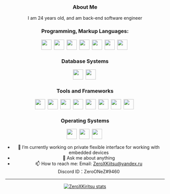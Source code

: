 <div align="center">

### About Me
I am 24 years old, and am back-end software engineer<br>
  
### Programming, Markup Languages:
<img height="32" width="32" src="https://cdn.jsdelivr.net/gh/devicons/devicon/icons/python/python-original-wordmark.svg" />&nbsp;
<img height="32" width="32" src="https://cdn.jsdelivr.net/gh/devicons/devicon/icons/go/go-original-wordmark.svg" />&nbsp;
<img height="32" width="32" src="https://cdn.jsdelivr.net/gh/devicons/devicon/icons/html5/html5-plain-wordmark.svg" />&nbsp;
<img height="32" width="32" src="https://cdn.jsdelivr.net/gh/devicons/devicon/icons/css3/css3-plain-wordmark.svg" />&nbsp;
<img height="32" width="32" src="https://cdn.jsdelivr.net/gh/devicons/devicon/icons/javascript/javascript-plain.svg" />&nbsp;
<img height="32" width="32" src="https://cdn.jsdelivr.net/gh/devicons/devicon/icons/typescript/typescript-plain.svg" />&nbsp;
<img height="32" width="32" src="https://cdn.jsdelivr.net/gh/devicons/devicon/icons/rust/rust-plain.svg" />&nbsp;

	
### Database Systems
<img height="32" width="32" src="https://cdn.jsdelivr.net/gh/devicons/devicon/icons/mysql/mysql-original-wordmark.svg" />&nbsp;
<img height="32" width="32" src="https://cdn.jsdelivr.net/gh/devicons/devicon/icons/postgresql/postgresql-plain-wordmark.svg" />&nbsp;

### Tools and Frameworks
<img height="32" width="32" src="https://cdn.jsdelivr.net/gh/devicons/devicon/icons/bootstrap/bootstrap-plain-wordmark.svg" />&nbsp;
<img height="32" width="32" src="https://cdn.jsdelivr.net/gh/devicons/devicon/icons/django/django-original.svg" />&nbsp;
<img height="32" width="32" src="https://cdn.jsdelivr.net/gh/devicons/devicon/icons/jquery/jquery-plain-wordmark.svg" />&nbsp;
<img height="32" width="32" src="https://cdn.jsdelivr.net/gh/devicons/devicon/icons/vuejs/vuejs-original-wordmark.svg" />&nbsp;
<img height="32" width="32" src="https://cdn.jsdelivr.net/gh/devicons/devicon/icons/react/react-original-wordmark.svg" />&nbsp;
<img height="32" width="32" src="https://cdn.jsdelivr.net/gh/devicons/devicon/icons/docker/docker-original-wordmark.svg" />&nbsp;
<img height="32" width="32" src="https://cdn.jsdelivr.net/gh/devicons/devicon/icons/kubernetes/kubernetes-plain-wordmark.svg" />&nbsp;
<img height="32" width="32" src="https://cdn.jsdelivr.net/gh/devicons/devicon/icons/embeddedc/embeddedc-original-wordmark.svg" />&nbsp;


### Operating Systems
<img height="32" width="32" src="https://cdn.jsdelivr.net/gh/devicons/devicon/icons/windows8/windows8-original.svg" />&nbsp;
<img height="32" width="32" src="https://cdn.jsdelivr.net/gh/devicons/devicon/icons/linux/linux-original.svg" />&nbsp;
<img height="32" width="32" src="https://cdn.jsdelivr.net/gh/devicons/devicon/icons/apple/apple-original.svg" />&nbsp;

- 🔭 I’m currently working on private flexible interface for working with embedded devices
- 💬 Ask me about anything
- 📫 How to reach me:
  Email: ZeroXKiitsu@yandex.ru<br>
  Discord ID：ZeroONeZ#9460<br>
  
<hr>
 
<p>
  <a href="https://github.com/ZeroXKiritsu">
    <img src="https://github-readme-stats.vercel.app/api?username=ZeroXKiritsu&hide_border=true&show_icons=true" alt="ZeroXKiritsu stats">
  </a>
</p>
</div>
